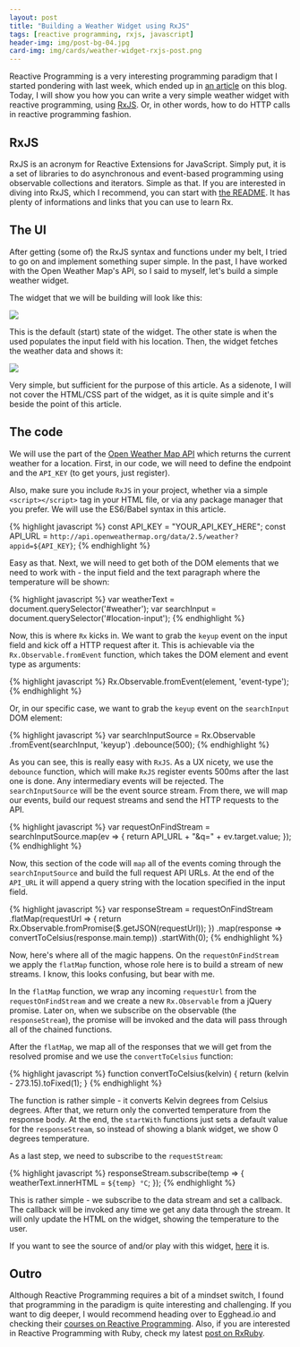 ```yaml
---
layout: post
title: "Building a Weather Widget using RxJS"
tags: [reactive programming, rxjs, javascript]
header-img: img/post-bg-04.jpg
card-img: img/cards/weather-widget-rxjs-post.png
---
```


Reactive Programming is a very interesting programming paradigm that I started
pondering with last week, which ended up in
[an article](/reactive-programming-rxruby) on this blog. Today, I will show you
how you can write a very simple weather widget with reactive programming,
using [RxJS](https://github.com/Reactive-Extensions/RxJS). Or, in other words,
how to do HTTP calls in reactive programming fashion.

## RxJS

RxJS is an acronym for Reactive Extensions for JavaScript. Simply put, it is a
set of libraries to do asynchronous and event-based programming using observable
collections and iterators. Simple as that. If you are interested in diving into
RxJS, which I recommend, you can start with
[the README](https://github.com/Reactive-Extensions/RxJS/blob/master/readme.md).
It has plenty of informations and links that you can use to learn Rx.


## The UI

After getting (some of) the RxJS syntax and functions under my belt, I tried to
go on and implement something super simple. In the past, I have worked with the
Open Weather Map's API, so I said to myself, let's build a simple weather widget.

The widget that we will be building will look like this:

![](http://i.imgur.com/1wnzEDA.jpg)

This is the default (start) state of the widget. The other state is when the
used populates the input field with his location. Then, the widget fetches the
weather data and shows it:

![](http://i.imgur.com/XXrUi65.jpg)

Very simple, but sufficient for the purpose of this article. As a sidenote, I
will not cover the HTML/CSS part of the widget, as it is quite simple and it's
beside the point of this article.

## The code

We will use the part of the
[Open Weather Map API](http://openweathermap.org/current) which returns the
current weather for a location. First, in our code, we will need to define the
endpoint and the `API_KEY` (to get yours, just register).

Also, make sure you include `RxJS` in your project, whether via a simple
`<script></script>` tag in your HTML file, or via any package manager that you
prefer. We will use the ES6/Babel syntax in this article.

{% highlight javascript %}
const API_KEY = "YOUR_API_KEY_HERE";
const API_URL = `http://api.openweathermap.org/data/2.5/weather?appid=${API_KEY}`;
{% endhighlight %}

Easy as that. Next, we will need to get both of the DOM elements that we need to
work with - the input field and the text paragraph where the temperature will
be shown:

{% highlight javascript %}
var weatherText = document.querySelector('#weather');
var searchInput = document.querySelector('#location-input');
{% endhighlight %}

Now, this is where `Rx` kicks in. We want to grab the `keyup` event on the
input field and kick off a HTTP request after it. This is achievable via the
`Rx.Observable.fromEvent` function, which takes the DOM element and event type
as arguments:

{% highlight javascript %}
Rx.Observable.fromEvent(element, 'event-type');
{% endhighlight %}

Or, in our specific case, we want to grab the `keyup` event on the `searchInput`
DOM element:

{% highlight javascript %}
var searchInputSource = Rx.Observable
  .fromEvent(searchInput, 'keyup')
  .debounce(500);
{% endhighlight %}

As you can see, this is really easy with `RxJS`. As a UX nicety, we use the
`debounce` function, which will make `RxJS` register events 500ms after the last
one is done. Any intermediary events will be rejected. The `searchInputSource`
will be the event source stream. From there, we will map our events, build our
request streams and send the HTTP requests to the API.

{% highlight javascript %}
var requestOnFindStream = searchInputSource.map(ev => {
    return API_URL + "&q=" + ev.target.value;
  });
{% endhighlight %}

Now, this section of the code will `map` all of the events coming through the
`searchInputSource` and build the full request API URLs. At the end of the
`API_URL` it will append a query string with the location specified in the
input field.

{% highlight javascript %}
var responseStream = requestOnFindStream
  .flatMap(requestUrl => {
    return Rx.Observable.fromPromise($.getJSON(requestUrl));
  })
  .map(response => convertToCelsius(response.main.temp))
  .startWith(0);
{% endhighlight %}

Now, here's where all of the magic happens. On the `requestOnFindStream` we
apply the `flatMap` function, whose role here is to build a stream of new
streams. I know, this looks confusing, but bear with me.

In the `flatMap` function, we wrap any incoming `requestUrl` from the
`requestOnFindStream` and we create a new `Rx.Observable` from a jQuery promise.
Later on, when we subscribe on the observable (the `responseStream`), the promise
will be invoked and the data will pass through all of the chained functions.

After the `flatMap`, we map all of the responses that we will get from the
resolved promise and we use the `convertToCelsius` function:

{% highlight javascript %}
function convertToCelsius(kelvin) {
  return (kelvin - 273.15).toFixed(1);
}
{% endhighlight %}

The function is rather simple - it converts Kelvin degrees from Celsius degrees.
After that, we return only the converted temperature from the response body. At
the end, the `startWith` functions just sets a default value for the
`responseStream`, so instead of showing a blank widget, we show 0 degrees
temperature.

As a last step, we need to subscribe to the `requestStream`:

{% highlight javascript %}
responseStream.subscribe(temp => {
  weatherText.innerHTML = `${temp} °C`;
});
{% endhighlight %}

This is rather simple - we subscribe to the data stream and set a callback. The
callback will be invoked any time we get any data through the stream. It will
only update the HTML on the widget, showing the temperature to the user.

If you want to see the source of and/or play with this widget,
[here](http://jsbin.com/fimibi/2/embed?output) it is.

## Outro

Although Reactive Programming requires a bit of a mindset switch, I found that
programming in the paradigm is quite interesting and challenging. If you want
to dig deeper, I would recommend heading over to Egghead.io and checking their
[courses on Reactive Programming](https://egghead.io/series/introduction-to-reactive-programming).
Also, if you are interested in Reactive Programming with Ruby, check my latest
[post on RxRuby](/reactive-programming-rxruby).


